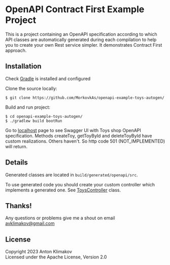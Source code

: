 # OpenAPI Contract First  Example Project

This is a project containing an OpenAPI specification according to which API classes are automatically generated during each compilation to help you to create your own Rest service simpler. It demonstrates Contract First approach.

## Installation

Check [Gradle](https://gradle.org/) is installed and configured

Clone the source locally:
```
$ git clone https://github.com/MorkovkAs/openapi-example-toys-autogen/
```
Build and run project:
```
$ cd openapi-example-toys-autogen/
$ ./gradlew build bootRun
```
Go to [localhost](http://localhost:8080/swagger-ui/index.html) page to see Swagger UI with Toys shop OpenAPI specification. Methods createToy, getToyById and deleteToyById have custom realizations. Others haven't. So http code 501 (NOT_IMPLEMENTED) will return.

## Details
Generated classes are located in `build/generated/openapi/src`.

To use generated code you should create your custom controller which implements a generated one. See [ToysController](src/main/kotlin/ru/morkovka/openapi/test/controller/ToysController.kt) class.

## Thanks!
Any questions or problems give me a shout on email avklimakov@gmail.com

## License
Copyright 2023 Anton Klimakov\
Licensed under the Apache License, Version 2.0